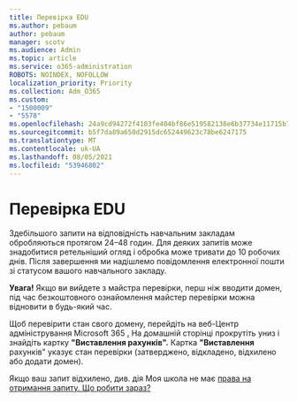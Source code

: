 ```yaml
---
title: Перевірка EDU
ms.author: pebaum
author: pebaum
manager: scotv
ms.audience: Admin
ms.topic: article
ms.service: o365-administration
ROBOTS: NOINDEX, NOFOLLOW
localization_priority: Priority
ms.collection: Adm_O365
ms.custom:
- "1500009"
- "5578"
ms.openlocfilehash: 24a9cd94272f4103fe404bf86e519582138e6b37734e11715b72ebcd2de9d5cb
ms.sourcegitcommit: b5f7da89a650d2915dc652449623c78be6247175
ms.translationtype: MT
ms.contentlocale: uk-UA
ms.lasthandoff: 08/05/2021
ms.locfileid: "53946802"
---
```

# <a name="edu-verification"></a>Перевірка EDU

Здебільшого запити на відповідність навчальним закладам обробляються протягом 24–48 годин. Для деяких запитів може знадобитися ретельніший огляд і обробка може тривати до 10 робочих днів. Після завершення ми надішлемо повідомлення електронної пошти зі статусом вашого навчального закладу.

**Увага!** Якщо ви вийдете з майстра перевірки, [](https://go.microsoft.com/fwlink/p/?linkid=2135255) перш ніж вводити домен, під час безкоштовного ознайомлення майстер перевірки можна відновити в будь-який час.

Щоб перевірити стан свого домену, перейдіть на веб-Центр адміністрування Microsoft 365 [.](https://go.microsoft.com/fwlink/p/?linkid=2024339) На домашній сторінці прокрутіть униз і знайдіть картку **"Виставлення рахунків".** Картка **"Виставлення** рахунків" указує стан перевірки (затверджено, відкладено, відхилено або додати домен).

Якщо ваш запит відхилено, див. дія Моя школа не має [права на отримання запиту. Що робити зараз?](https://docs.microsoft.com/microsoft-365/commerce/subscriptions/verify-academic-eligibility#my-school-isnt-eligible-what-do-i-do-now)